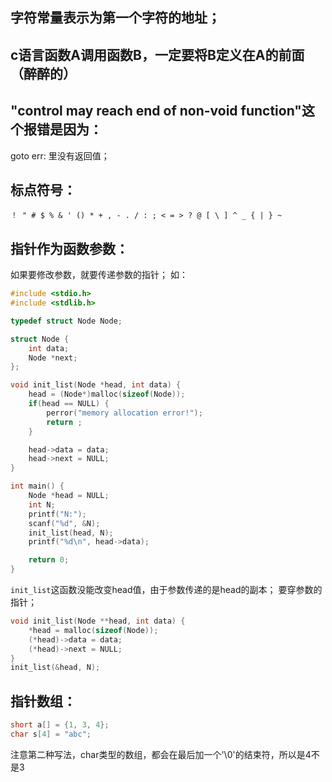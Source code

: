 ## 字符常量表示为第一个字符的地址；
## c语言函数A调用函数B，一定要将B定义在A的前面（醉醉的）
## "control may reach end of non-void function"这个报错是因为：
goto err: 里没有返回值；

## 标点符号：
`！ " # $ % & ' () * + , - . / : ; < = > ? @ [ \ ] ^ _ { | } ~ ` 
## 指针作为函数参数：
如果要修改参数，就要传递参数的指针；
如：
``` c
#include <stdio.h>
#include <stdlib.h>

typedef struct Node Node;

struct Node {
    int data;
    Node *next;
};

void init_list(Node *head, int data) {
    head = (Node*)malloc(sizeof(Node));
    if(head == NULL) {
        perror("memory allocation error!");
        return ;
    }

    head->data = data;
    head->next = NULL;
}

int main() {
    Node *head = NULL;
    int N;
    printf("N:");
    scanf("%d", &N);
    init_list(head, N);
    printf("%d\n", head->data);

    return 0;
}
```
`init_list`这函数没能改变head值，由于参数传递的是head的副本；
要穿参数的指针；
``` c
void init_list(Node **head, int data) {
    *head = malloc(sizeof(Node));
    (*head)->data = data;
    (*head)->next = NULL;
}
init_list(&head, N);
```

## 指针数组：
``` c
short a[] = {1, 3, 4};
char s[4] = "abc";
```
注意第二种写法，char类型的数组，都会在最后加一个'\0'的结束符，所以是4不是3